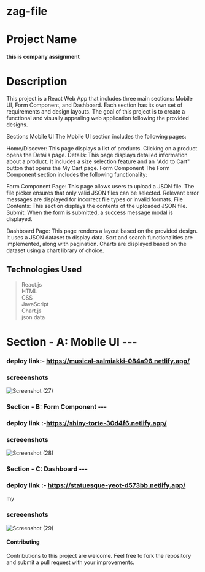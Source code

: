 # zag-file


# Project Name
#### this is company assignment 
# Description
This project is a React Web App that includes three main sections: Mobile UI, Form Component, and Dashboard. Each section has its own set of requirements and design layouts. The goal of this project is to create a functional and visually appealing web application following the provided designs.

Sections
Mobile UI
The Mobile UI section includes the following pages:

Home/Discover: This page displays a list of products. Clicking on a product opens the Details page.
Details: This page displays detailed information about a product. It includes a size selection feature and an "Add to Cart" button that opens the My Cart page.
Form Component
The Form Component section includes the following functionality:

Form Component Page: This page allows users to upload a JSON file. The file picker ensures that only valid JSON files can be selected. Relevant error messages are displayed for incorrect file types or invalid formats.
File Contents: This section displays the contents of the uploaded JSON file.
Submit: When the form is submitted, a success message modal is displayed.


Dashboard Page: This page renders a layout based on the provided design. It uses a JSON dataset to display data. Sort and search functionalities are implemented, along with pagination. Charts are displayed based on the dataset using a chart library of choice.

## Technologies Used

> React.js </br>
> HTML     </br>
> CSS        </br>
> JavaScript    </br>
> Chart.js   </br>
> json data </br>





# Section - A: Mobile UI ---
### deploy link:- https://musical-salmiakki-084a96.netlify.app/
### screeenshots
![Screenshot (27)](https://github.com/dhananjayverma/zag-file/assets/108890988/429d3232-e71b-4c30-9663-973943ba1f10)


###  Section - B: Form Component --- 
### deploy link :-https://shiny-torte-30d4f6.netlify.app/
### screeenshots
![Screenshot (28)](https://github.com/dhananjayverma/zag-file/assets/108890988/94bf6c29-6926-4284-a7d0-69924a5c0132)


### Section - C: Dashboard ---  
### deploy link :- https://statuesque-yeot-d573bb.netlify.app/
<a name="https://statuesque-yeot-d573bb.netlify.app/">my</a>
### screeenshots
![Screenshot (29)](https://github.com/dhananjayverma/zag-file/assets/108890988/b1d1a882-6301-42e5-a4f8-f452de69cd82)

#### Contributing
Contributions to this project are welcome. Feel free to fork the repository and submit a pull request with your improvements.

